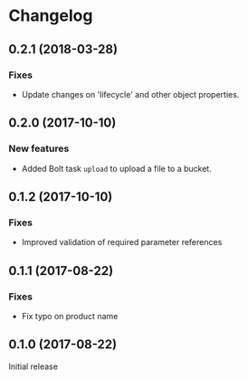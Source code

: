 # Changelog

## 0.2.1 (2018-03-28)

### Fixes

- Update changes on 'lifecycle' and other object properties.

## 0.2.0 (2017-10-10)

### New features

- Added Bolt task `upload` to upload a file to a bucket.

## 0.1.2 (2017-10-10)

### Fixes

- Improved validation of required parameter references

## 0.1.1 (2017-08-22)

### Fixes

- Fix typo on product name

## 0.1.0 (2017-08-22)

Initial release
